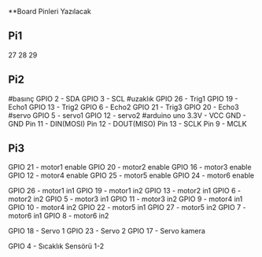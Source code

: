 **Board Pinleri Yazılacak

## Pi1
27 
28
29


## Pi2
#basınç
GPIO 2 - SDA
GPIO 3 - SCL
#uzaklık
GPIO 26 - Trig1
GPIO 19 - Echo1
GPIO 13 - Trig2
GPIO 6 - Echo2
GPIO 21 - Trig3
GPIO 20 - Echo3
#servo
GPIO 5 - servo1
GPIO 12 - servo2
#arduino uno
3.3V - VCC
GND - GND
Pin 11 - DIN(MOSI)
Pin 12 - DOUT(MISO)
Pin 13 - SCLK
Pin 9 - MCLK


## Pi3
GPIO 21 - motor1 enable
GPIO 20 - motor2 enable
GPIO 16 - motor3 enable
GPIO 12 - motor4 enable
GPIO 25 - motor5 enable
GPIO 24 - motor6 enable

GPIO 26 - motor1 in1
GPIO 19 - motor1 in2
GPIO 13 - motor2 in1
GPIO 6 - motor2 in2
GPIO 5 - motor3 in1
GPIO 11 - motor3 in2
GPIO 9 - motor4 in1
GPIO 10 - motor4 in2
GPIO 22 - motor5 in1
GPIO 27 - motor5 in2
GPIO 7 - motor6 in1
GPIO 8 - motor6 in2

GPIO 18 - Servo 1
GPIO 23 - Servo 2
GPIO 17 - Servo kamera

GPIO 4 - Sıcaklık Sensörü 1-2
